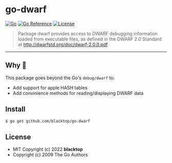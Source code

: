 # go-dwarf

[![Go](https://github.com/blacktop/go-dwarf/workflows/Go/badge.svg?branch=master)](https://github.com/blacktop/go-dwarf/actions) [![Go Reference](https://pkg.go.dev/badge/github.com/blacktop/go-dwarf.svg)](https://pkg.go.dev/github.com/blacktop/go-dwarf) [![License](http://img.shields.io/:license-mit-blue.svg)](http://doge.mit-license.org)

> Package dwarf provides access to DWARF debugging information loaded from executable files, as defined in the DWARF 2.0 Standard at http://dwarfstd.org/doc/dwarf-2.0.0.pdf

---

## Why 🤔

This package goes beyond the Go's `debug/dwarf` to:

- Add support for apple HASH tables
- Add convinience methods for reading/displaying DWARF data

## Install

```bash
$ go get github.com/blacktop/go-dwarf
```

## License

- MIT Copyright (c) 2022 **blacktop**
- Copyright (c) 2009 The Go Authors
